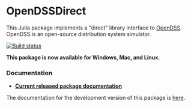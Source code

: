# OpenDSSDirect

This Julia package implements a "direct" library
interface to [OpenDSS](http://smartgrid.epri.com/SimulationTool.aspx).
OpenDSS is an open-source distribution system simulator.
 
[![Build status](https://ci.appveyor.com/api/projects/status/github/tshort/OpenDSSDirect.jl?svg=true&branch=master)](https://ci.appveyor.com/project/tshort/opendssdirect-jl/branch/master)

**This package is now available for Windows, Mac, and Linux.** 

### Documentation

* **[Current released package documentation](https://tshort.github.io/OpenDSSDirect.jl/stable/)**

The documentation for the development version of this package is [here](https://tshort.github.io/OpenDSSDirect.jl/latest/).
